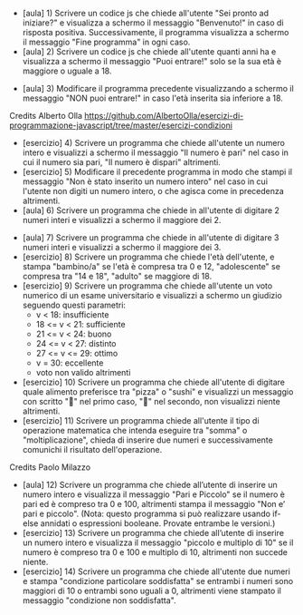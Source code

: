 <!--- IF --->
- [aula] 1) Scrivere un codice js che chiede all'utente "Sei pronto ad iniziare?" e visualizza a schermo il messaggio "Benvenuto!" in caso di risposta positiva. 
Successivamente, il programma visualizza a schermo il messaggio "Fine programma" in ogni caso.
- [aula] 2) Scrivere un codice js che chiede all'utente quanti anni ha e visualizza a schermo il messaggio "Puoi entrare!" solo se la sua età è maggiore o uguale a 18.

<!--- IF/ELSE --->
- [aula] 3) Modificare il programma precedente visualizzando a schermo il messaggio "NON puoi entrare!" in caso l'età inserita sia inferiore a 18. 

Credits Alberto Olla https://github.com/AlbertoOlla/esercizi-di-programmazione-javascript/tree/master/esercizi-condizioni

- [esercizio] 4) Scrivere un programma che chiede all'utente un numero intero e visualizzi a schermo il messaggio "Il numero è pari" nel caso in cui il numero sia pari, "Il numero è dispari" altrimenti.
- [esercizio] 5) Modificare il precedente programma in modo che stampi il messaggio "Non è stato inserito un numero intero" nel caso in cui l'utente non digiti un numero intero, o che agisca come in precedenza altrimenti.
- [aula] 6) Scrivere un programma che chiede in all'utente di digitare 2 numeri interi e visualizzi a schermo il maggiore dei 2.

<!--- IF/ELSE IF --->
- [aula] 7) Scrivere un programma che chiede in all'utente di digitare 3 numeri interi e visualizzi a schermo il maggiore dei 3.
- [esercizio] 8) Scrivere un programma che chiede l'età dell'utente, e stampa "bambino/a" se l'età è compresa tra 0 e 12, "adolescente" se compresa tra "14 e 18", "adulto" se maggiore di 18.
- [esercizio] 9) Scrivere un programma che chiede all'utente un voto numerico di un esame universitario e visualizzi a schermo un giudizio seguendo questi parametri:
    - v < 18: insufficiente
    - 18 <= v < 21: sufficiente
    - 21 <= v < 24: buono
    - 24 <= v < 27: distinto
    - 27 <= v <= 29: ottimo
    - v = 30: eccellente
    - voto non valido altrimenti
- [esercizio] 10) Scrivere un programma che chiede all'utente di digitare quale alimento preferisce tra "pizza" o "sushi" e visualizzi un messaggio con scritto "🍕" nel primo caso, "🍣" nel secondo, non visualizzi niente altrimenti.
- [esercizio] 11) Scrivere un programma chiede all'utente il tipo di operazione matematica che intenda eseguire tra "somma" o "moltiplicazione", chieda di inserire due numeri e successivamente comunichi il risultato dell'operazione.

<!--- IF/ELSE IF ANNIDATI E OPERATORI LOGICI --->

Credits Paolo Milazzo

- [aula] 12) Scrivere un programma che chiede all’utente di inserire un numero intero e visualizza il messaggio "Pari e Piccolo" se il numero è pari ed è compreso tra 0 e 100, altrimenti stampa il messaggio "Non e’ pari e piccolo". (Nota: questo programma si può realizzare usando if-else annidati o espressioni booleane. Provate entrambe le versioni.)
- [esercizio] 13) Scrivere un programma che chiede all’utente di inserire un numero intero e visualizza il messaggio "piccolo e multiplo di 10" se il numero è compreso tra 0 e 100 e multiplo di 10, altrimenti non succede niente.
- [esercizio] 14) Scrivere un programma che chiede all'utente due numeri e stampa "condizione particolare soddisfatta" se entrambi i numeri sono maggiori di 10 o entrambi sono uguali a 0, altrimenti viene stampato il messaggio "condizione non soddisfatta".
